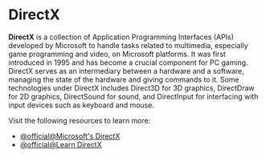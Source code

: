 # DirectX

**DirectX** is a collection of Application Programming Interfaces (APIs) developed by Microsoft to handle tasks related to multimedia, especially game programming and video, on Microsoft platforms. It was first introduced in 1995 and has become a crucial component for PC gaming. DirectX serves as an intermediary between a hardware and a software, managing the state of the hardware and giving commands to it. Some technologies under DirectX includes Direct3D for 3D graphics, DirectDraw for 2D graphics, DirectSound for sound, and DirectInput for interfacing with input devices such as keyboard and mouse.

Visit the following resources to learn more:

- [@official@Microsoft's DirectX](https://visualstudio.microsoft.com/vs/features/directx-game-dev/)
- [@official@Learn DirectX](https://learn.microsoft.com/en-us/shows/introduction-to-c-and-directx-game-development/)
